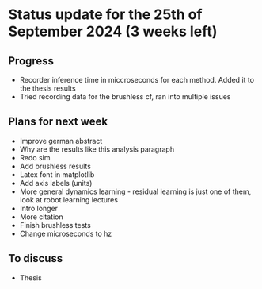 # Status update for the 25th of September 2024 (3 weeks left)

## Progress
- Recorder inference time in miccroseconds for each method. Added it to the thesis results
- Tried recording data for the brushless cf, ran into multiple issues

## Plans for next week
- Improve german abstract
- Why are the results like this analysis paragraph
- Redo sim
- Add brushless results
- Latex font in matplotlib
- Add axis labels (units)
- More general dynamics learning - residual learning is just one of them, look at robot learning lectures
- Intro longer
- More citation
- Finish brushless tests
- Change microseconds to hz

## To discuss
- Thesis
